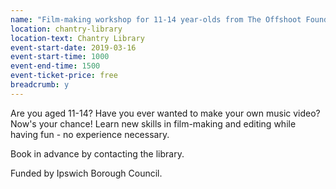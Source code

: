 ```yaml
---
name: "Film-making workshop for 11-14 year-olds from The Offshoot Foundation"
location: chantry-library
location-text: Chantry Library
event-start-date: 2019-03-16
event-start-time: 1000
event-end-time: 1500
event-ticket-price: free
breadcrumb: y
---
```


Are you aged 11-14? Have you ever wanted to make your own music video? Now's your chance! Learn new skills in film-making and editing while having fun - no experience necessary.

Book in advance by contacting the library.

Funded by Ipswich Borough Council.

